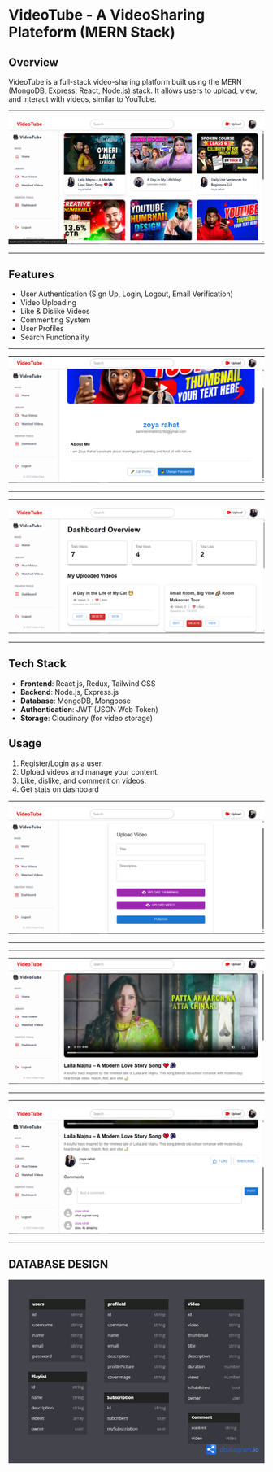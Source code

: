 # VideoTube - A VideoSharing Plateform (MERN Stack)

## Overview

VideoTube is a full-stack video-sharing platform built using the MERN (MongoDB, Express, React, Node.js) stack. It allows users to upload, view, and interact with videos, similar to YouTube.

---

![Feed](Backend/public/temp/1.PNG)

---

## Features

- User Authentication (Sign Up, Login, Logout, Email Verification)
- Video Uploading
- Like & Dislike Videos
- Commenting System
- User Profiles
- Search Functionality

---

![Profile](Backend/public/temp/3.PNG)

---

---

![Dashboard](Backend/public/temp/2.PNG)

---

## Tech Stack

- **Frontend**: React.js, Redux, Tailwind CSS
- **Backend**: Node.js, Express.js
- **Database**: MongoDB, Mongoose
- **Authentication**: JWT (JSON Web Token)
- **Storage**: Cloudinary (for video storage)

## Usage

1. Register/Login as a user.
2. Upload videos and manage your content.
3. Like, dislike, and comment on videos.
4. Get stats on dashboard

---

![Dashboard](Backend/public/temp/4.PNG)

---

---

![Dashboard](Backend/public/temp/5.PNG)

---

---

![Dashboard](Backend/public/temp/6.PNG)

---

## DATABASE DESIGN

![DB DESIGN IMAGE](Backend/src/utils/DbDesign.png)
